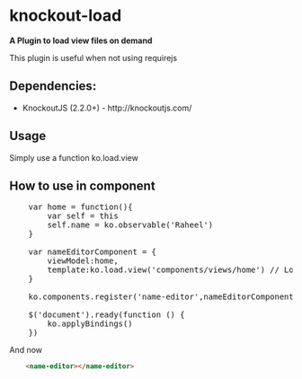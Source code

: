 knockout-load
==================

<strong>A Plugin to load view files on demand</strong>
<p>This plugin is useful when not using requirejs</p>

<h2>Dependencies:</h2>

<ul>
   <li>KnockoutJS (2.2.0+) - http://knockoutjs.com/ </li>
</ul>

<h2>Usage</h2>

Simply use a function ko.load.view

<h2>How to use in component</h2>

<pre>
	var home = function(){
		var self = this
		self.name = ko.observable('Raheel')
	}

	var nameEditorComponent = {
		viewModel:home,
		template:ko.load.view('components/views/home') // Load view file
	}	

	ko.components.register('name-editor',nameEditorComponent)

    $('document').ready(function () {
    	ko.applyBindings()
    })
</pre>

And now

```html
	<name-editor></name-editor>    
```